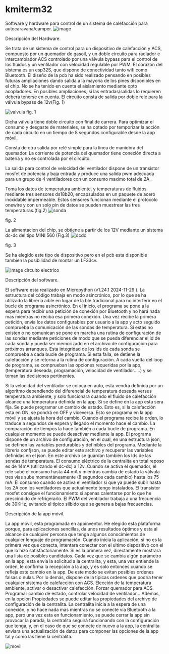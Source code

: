 # kmiterm32
Software y hardware para control de un sistema de calefacción para autocaravana/camper.
![image](https://github.com/user-attachments/assets/5d72325a-72a1-46c5-8bac-9c52b57b173a)

Descripción del Hardware.

Se trata de un sistema de control para un dispositivo de calefacción y ACS, compuesto por un quemador de gasoil, y un doble circuito para radiador e intercambiador ACS controlado por una válvula bypass para el control de los fluidos y un ventilador con velocidad regulable por PWM.
El corazón del sistema es un esp32S, que dispone de conectividad tanto wifi como Bluetooth.
El diseño de la pcb ha sido realizado pensando en posibles futuras ampliaciones dando salida a la mayoría de los pines disponibles en el chip.
No se ha tenido en cuenta el aislamiento mediante opto acopladores. En posibles ampliaciones, si las entradas/salidas lo requieren deberá tenerse en cuenta.
El circuito consta de salida por doble relé para la válvula bypass de 12v(Fig. 1)

![valvula](https://github.com/user-attachments/assets/1e7efc5d-94a8-4548-9cf2-fbaae7b71f64)
fig. 1

Dicha válvula tiene doble circuito con final de carrera. Para optimizar el consumo y desgaste de materiales, se ha optado por temporizar la acción de cada circuito en un tiempo de 8 segundos configurable desde la app móvil.

Consta de otra salida por relé simple para la linea de maniobra del quemador. La corriente de potencia del quemador tiene conexión directa a batería y no es controlada por el circuito.

La salida para control de velocidad del ventilador dispone de un transistor mosfet de potencia y baja entrada y produce una salida pwm adecuada para un grupo de 4 ventiladores con un consumo maximo total de 2A.

Toma los datos de temperatura ambiente, y temperaturas de fluidos mediante tres sensores ds18b20, encapsulados en un paquete de acero inoxidable impermeable. Estos sensores funcionan mediante el protocolo onewire y con un solo pin de datos se pueden muestrear las tres temperaturas.(fig.2)
![sonda](https://github.com/user-attachments/assets/e9f9806d-75bc-4244-8c9d-3b2b8988be85)

fig. 2

La alimentacion del chip, se obtiene a partir de los 12V mediante un sistema dc-dc del tipo MINI 560 (Fig.3)
![dcdc](https://github.com/user-attachments/assets/4e0eed18-840b-47e1-980c-0c0094f2f6dc)

fig. 3

Se ha elegido este tipo de dispositivo pero en el pcb esta disponible tambien la posibilidad de montar un LF33cv.


![image](https://github.com/user-attachments/assets/28e9574b-473e-42fc-8266-3a432e29568f)
circuito electrico

Descripción del software.

El software esta realizado en Micropython (v1.24.1  2024-11-29 ). La estructura del código trabaja en modo asincrónico, por lo que se ha utilizado la librería aible en lugar de la ble tradicional para no interferir en el bucle de programa asincrónico.
En el inicio, el programa se pone a la espera para recibir una petición de conexión por Bluetooth y no hará nada mas mientras no reciba esa primera conexión.
Una vez recibe la primera petición, envía los datos configurables por usuario a la app y acto seguido comprueba la comunicación de las sondas de temperatura. Si estas no existen o no comunican se pone en marcha una rutina de configuración de las sondas mediante peticiones de modo que se pueda diferenciar el id de cada sonda y pueda ser memorizado en el archivo de configuración para próximos arranques.
Esta integridad de los ids de cada sonda se comprueba a cada bucle de programa. Si esta falla, se detiene la calefacción y se retorna a la rutina de configuración.
A cada vuelta del loop de programa, se comprueban las opciones requeridas por la app,(temperatura deseada, programación, velocidad de ventilador…..) y se toman las decisiones pertinentes.

Si la velocidad del ventilador se coloca en auto, esta vendrá definida por un algoritmo dependiendo del diferencial de temperatura deseada versus temperatura ambiente, y solo funcionara cuando el fluido de calefacción alcance una temperatura definida en la app.
Si se define en la app esta sera fija.
Se puede programar un cambio de estado. Esto es, si la calefacción esta en ON, se pondrá en OFF y viceversa.
Esto se programa en la app móvil y se ajusta la hora del cambio. Cuando el programa recibe la orden, lo traduce a segundos de espera y llegado el momento hace el cambio.
La comparación de tiempos la hace también a cada bucle de programa.
En cualquier momento se puede desactivar mediante la app.
El programa dispone de un archivo de configuración, en el cual, en una estructura json, se definen las variables perdurables y definibles del programa.
Mediante la librería confjson, se puede editar este archivo y recuperar las variables definidas en el json.
En este archivo se guardan también los Ids de las sondas de temperatura.
El consumo eléctrico de la centralita en total reposo es de 14mA (utilizando el dc-dc) a 12v.
Cuando se activa el quemador, el rele sube el consumo hasta 44 mA y mientras cambia de estado la válvula tres vías sube momentáneamente (8 segundos cada cambio) hasta los 75 mA.
El consumo cuando se activa el ventilador si que ya puede subir hasta los 2A con los ventiladores que actualmente tengo instalados. El transistor mosfet consigue el funcionamiento si apenas calentarse por lo que he prescindido de refrigerarlo.
El PWM del ventilador trabaja a una frecuencia de 30KHz, evitando el típico silbido que se genera a bajas frecuencias.

Descripción de la app móvil.

La app móvil, esta programada en appinventor. 
He elegido esta plataforma porque, para aplicaciones sencillas, da unos resultados óptimos y esta al alcance de cualquier persona que tenga algunos conocimientos de cualquier lenguaje de programación.
Cuando inicia la aplicación, si no es la primera vez que conecta, intentara conectar con el ultimo dispositivo con el que lo hizo satisfactoriamente. Si es la primera vez, directamente mostrara una lista de posibles candidatos.
Cada vez que se cambia algún parámetro en la app, esta envia la solicitud a la centralita, y esta, una vez entiende la orden, le confirma la recepción a la app, y es solo entonces cuando se refleja este cambio en la app.
De este modo se evitan posibles ordenes falsas o nulas.
Por lo demás, dispone de la típicas ordenes que podría tener cualquier sistema de calefacción con ACS.
Elección de la temperatura ambiente, activar o desactivar calefacción. Forzar quemador para ACS. Programar cambio de estado, controlar velocidad de ventilador…
Ademas, en la opción Propiedades se puede editar las propiedades del archivo de configuración de la centralita.
La centralita inicia a la espera de una conexión, y no hace nada mas mientras no se conecte vía Bluetooth a la app, pero una vez esta en funcionamiento, se puede cerrar la app sin provocar la parada, la centralita seguirá funcionando con la configuración que tenga, y, en el caso de que se conecte de nuevo a la app, la centralita enviara una actualización de datos para componer las opciones de la app tal y como las tiene la centralita.

![movil](https://github.com/user-attachments/assets/6ba7f468-6ece-4b23-8d4c-76350589b7fe)

